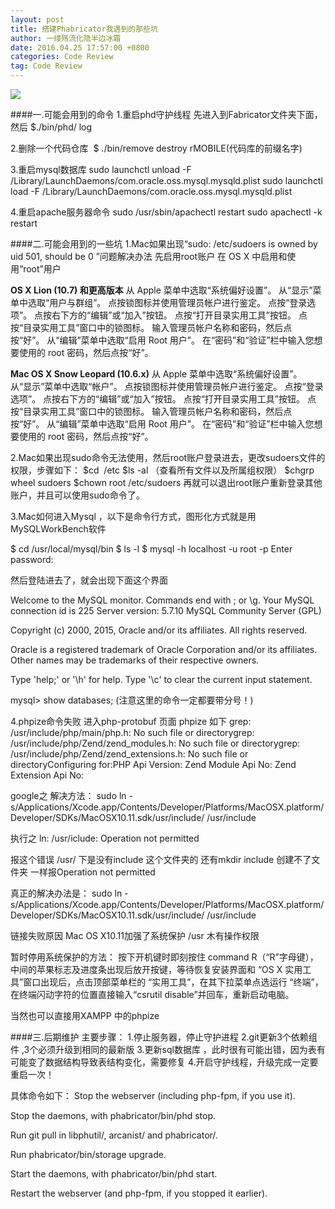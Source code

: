 ```yaml
---
layout: post
title: 搭建Phabricator我遇到的那些坑
author: 一缕殇流化隐半边冰霜
date: 2016.04.25 17:57:00 +0800
categories: Code Review
tag: Code Review
---
```

![](http://upload-images.jianshu.io/upload_images/1194012-8641ab1b36a28f69.png?imageMogr2/auto-orient/strip%7CimageView2/2/w/1240)


####一.可能会用到的命令
1.重启phd守护线程
先进入到Fabricator文件夹下面，然后 $./bin/phd/ log

2.删除一个代码仓库  $ ./bin/remove destroy rMOBILE(代码库的前缀名字)

3.重启mysql数据库
sudo launchctl unload -F /Library/LaunchDaemons/com.oracle.oss.mysql.mysqld.plist
sudo launchctl load -F /Library/LaunchDaemons/com.oracle.oss.mysql.mysqld.plist

4.重启apache服务器命令
sudo /usr/sbin/apachectl restart
sudo apachectl -k restart

####二.可能会用到的一些坑
1.Mac如果出现“sudo: /etc/sudoers is owned by uid 501, should be 0 ”问题解决办法
先启用root账户
在 OS X 中启用和使用“root”用户

**OS X Lion (10.7) 和更高版本**
从 Apple 菜单中选取“系统偏好设置”。
从“显示”菜单中选取“用户与群组”。
点按锁图标并使用管理员帐户进行鉴定。
点按“登录选项”。
点按右下方的“编辑”或“加入”按钮。
点按“打开目录实用工具”按钮。
点按“目录实用工具”窗口中的锁图标。
输入管理员帐户名称和密码，然后点按“好”。
从“编辑”菜单中选取“启用 Root 用户”。
在“密码”和“验证”栏中输入您想要使用的 root 密码，然后点按“好”。

**Mac OS X Snow Leopard (10.6.x)**
从 Apple 菜单中选取“系统偏好设置”。
从“显示”菜单中选取“帐户”。
点按锁图标并使用管理员帐户进行鉴定。
点按“登录选项”。
点按右下方的“编辑”或“加入”按钮。
点按“打开目录实用工具”按钮。
点按“目录实用工具”窗口中的锁图标。
输入管理员帐户名称和密码，然后点按“好”。
从“编辑”菜单中选取“启用 Root 用户”。
在“密码”和“验证”栏中输入您想要使用的 root 密码，然后点按“好”。

2.Mac如果出现sudo命令无法使用，然后root账户登录进去，更改sudoers文件的权限，步骤如下：
$cd  /etc
$ls -al （查看所有文件以及所属组权限）
$chgrp wheel sudoers
$chown root /etc/sudoers
再就可以退出root账户重新登录其他账户，并且可以使用sudo命令了。

3.Mac如何进入Mysql ，以下是命令行方式，图形化方式就是用MySQLWorkBench软件

$ cd /usr/local/mysql/bin
$ ls -l
$ mysql -h localhost -u root -p
Enter password:

然后登陆进去了，就会出现下面这个界面

Welcome to the MySQL monitor.  Commands end with ; or \g.
Your MySQL connection id is 225
Server version: 5.7.10 MySQL Community Server (GPL)

Copyright (c) 2000, 2015, Oracle and/or its affiliates. All rights reserved.

Oracle is a registered trademark of Oracle Corporation and/or its
affiliates. Other names may be trademarks of their respective
owners.

Type 'help;' or '\h' for help. Type '\c' to clear the current input statement.

mysql> show databases;   (注意这里的命令一定都要带分号！)

4.phpize命令失败
进入php-protobuf 页面 phpize 如下
grep: /usr/include/php/main/php.h: No such file or directorygrep: /usr/include/php/Zend/zend_modules.h: No such file or directorygrep: /usr/include/php/Zend/zend_extensions.h: No such file or directoryConfiguring for:PHP Api Version: Zend Module Api No: Zend Extension Api No:

google之
解决方法：
sudo ln -s/Applications/Xcode.app/Contents/Developer/Platforms/MacOSX.platform/Developer/SDKs/MacOSX10.11.sdk/usr/include/ /usr/include

执行之
ln: /usr/iclude: Operation not permitted

报这个错误
/usr/ 下是没有include 这个文件夹的
还有mkdir include 创建不了文件夹 一样报Operation not permitted

真正的解决办法是：
sudo ln -s/Applications/Xcode.app/Contents/Developer/Platforms/MacOSX.platform/Developer/SDKs/MacOSX10.11.sdk/usr/include/ /usr/include

链接失败原因 Mac OS X10.11加强了系统保护 /usr 木有操作权限

暂时停用系统保护的方法：
按下开机键时即刻按住 command R（“R”字母键），中间的苹果标志及进度条出现后放开按键，等待恢复安装界面和 “OS X 实用工具”窗口出现后，点击顶部菜单栏的 “实用工具”，在其下拉菜单点选运行 “终端”，在终端闪动字符的位置直接输入“csrutil disable”并回车，重新启动电脑。

当然也可以直接用XAMPP 中的phpize

####三.后期维护
主要步骤：
1.停止服务器，停止守护进程 
2.git更新3个依赖组件 ,3个必须升级到相同的最新版
3.更新sql数据库 ，此时很有可能出错，因为表有可能变了数据结构导致表结构变化，需要修复 
4.开启守护线程，升级完成一定要重启一次！

具体命令如下：
Stop the webserver (including php-fpm, if you use it).

Stop the daemons, with phabricator/bin/phd stop.

Run git pull in libphutil/, arcanist/ and phabricator/.

Run phabricator/bin/storage upgrade.

Start the daemons, with phabricator/bin/phd start.

Restart the webserver (and php-fpm, if you stopped it earlier).